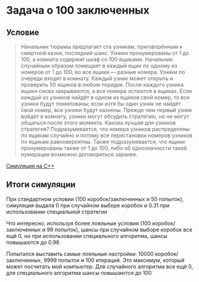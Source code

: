 # Задача о 100 заключенных

## Условие

>Начальник тюрьмы предлагает ста узникам, приговорённым к смертной казни, последний шанс. Узники пронумерованы от 1 до 100, а комната содержит шкаф со 100 ящиками. Начальник случайным образом помещает в каждый ящик по одному из номеров от 1 до 100, во все ящики — разные номера. Узники по очереди входят в комнату. Каждый узник может открыть и проверить 50 ящиков в любом порядке. После каждого узника ящики снова закрываются, а все номера остаются в ящиках. Если каждый из узников найдёт в одном из ящиков свой номер, то все узники будут помилованы; если хотя бы один узник не найдёт свой номер, все узники будут казнены. Прежде чем первый узник войдёт в комнату, узники могут обсудить стратегию, но не могут общаться после этого момента. Какова лучшая для узников стратегия?
Подразумевается, что номера узников распределены по ящикам случайно и потому все перестановки номеров узников по ящикам равновероятны. Также подразумевается, что ящики пронумерованы также от 1 до 100, либо об однозначности такой нумерации возможно договориться заранее.

[Симуляция на C++](/main.cpp)

## Итоги симуляции

При стандартном условии (100 коробок/заключенных и 50 попыток), симуляция выдала 0 при случайном выборе коробок и 0.31 при использовании специальной стратегии

Что интересно, используя более лояльные условия (100 коробок/заключенных и 99 попыток), шансы при случайном выборе коробок все ещё 0, но при использовании специального алгоритма, шансы повышаются до 0.98

Попытался выставить самые лояльные настройки: 10000 коробок/заключенных, 9999 попыток и 100 итераций. Это максимум, который может посчитать мой компьютер. Для случайного алгоритма все ещё 0, для специального алгоритма шансы повышаются до 100